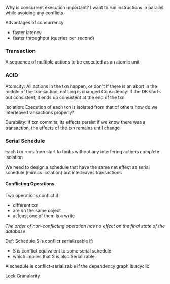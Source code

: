 
Why is concurrent execution important?
	I want to run instructions in parallel while avoiding any conflicts

Advantages of concurrency
- faster latency
- faster throughput (queries per second)

### Transaction
A sequence of multiple actions to be executed as an atomic unit

### ACID
Atomcity: All actions in the txn happen, or don't
	If there is an abort in the middle of the transaction, nothing is changed
Consistency: if the DB starts out consistent, it ends up consistent at the end of the txn
	
Isolation: Execution of each txn is isolated from that of others
	how do we interleave transactions properly?

Durability: if txn commits, its effects persist
	if we know there was a transaction, the effects of the txn remains until change

### Serial Schedule
each txn runs from start to finihs without any interfering actions
complete isolation

We need to design a schedule that have the same net effect as serial schedule (mimics isolation) but interleaves transactions

#### Conflicting Operations
Two operations conflict if 
- different txn
- are on the same object
- at least one of them is a write

*The order of non-conflicting operation has no effect on the final state of the database*

Def: Schedule S is conflict serializeable if:
- S is conflict equivalent to some serial schedule
- which implies that S is also Serializable 

A schedule is conflict-serializable if the dependency graph is acyclic 

Lock Granularity

